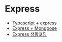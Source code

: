 # Express

- [Typescript + express](https://mayajuni.github.ioa/2016/06/30/typescript-express/)
- [Express + Mongoose](https://velopert.com/node-js-tutorials)
- [Express 생활코딩](https://opentutorials.org/course/2136/11855)
